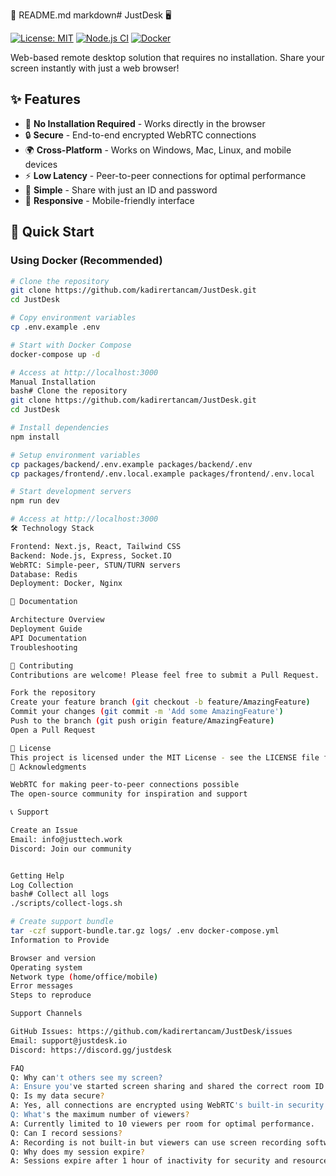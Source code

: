 📄 README.md
markdown# JustDesk 🖥️

[![License: MIT](https://img.shields.io/badge/License-MIT-yellow.svg)](https://opensource.org/licenses/MIT)
[![Node.js CI](https://github.com/kadirertancam/JustDesk/actions/workflows/ci.yml/badge.svg)](https://github.com/kadirertancam/JustDesk/actions/workflows/ci.yml)
[![Docker](https://img.shields.io/badge/docker-%230db7ed.svg?style=flat&logo=docker&logoColor=white)](https://hub.docker.com/r/kadirtn)

Web-based remote desktop solution that requires no installation. Share your screen instantly with just a web browser!

## ✨ Features

- 🚀 **No Installation Required** - Works directly in the browser
- 🔒 **Secure** - End-to-end encrypted WebRTC connections
- 🌍 **Cross-Platform** - Works on Windows, Mac, Linux, and mobile devices
- ⚡ **Low Latency** - Peer-to-peer connections for optimal performance
- 🎯 **Simple** - Share with just an ID and password
- 📱 **Responsive** - Mobile-friendly interface

## 🚀 Quick Start

### Using Docker (Recommended)

```bash
# Clone the repository
git clone https://github.com/kadirertancam/JustDesk.git
cd JustDesk

# Copy environment variables
cp .env.example .env

# Start with Docker Compose
docker-compose up -d

# Access at http://localhost:3000
Manual Installation
bash# Clone the repository
git clone https://github.com/kadirertancam/JustDesk.git
cd JustDesk

# Install dependencies
npm install

# Setup environment variables
cp packages/backend/.env.example packages/backend/.env
cp packages/frontend/.env.local.example packages/frontend/.env.local

# Start development servers
npm run dev

# Access at http://localhost:3000
🛠️ Technology Stack

Frontend: Next.js, React, Tailwind CSS
Backend: Node.js, Express, Socket.IO
WebRTC: Simple-peer, STUN/TURN servers
Database: Redis
Deployment: Docker, Nginx

📖 Documentation

Architecture Overview
Deployment Guide
API Documentation
Troubleshooting

🤝 Contributing
Contributions are welcome! Please feel free to submit a Pull Request.

Fork the repository
Create your feature branch (git checkout -b feature/AmazingFeature)
Commit your changes (git commit -m 'Add some AmazingFeature')
Push to the branch (git push origin feature/AmazingFeature)
Open a Pull Request

📝 License
This project is licensed under the MIT License - see the LICENSE file for details.
🙏 Acknowledgments

WebRTC for making peer-to-peer connections possible
The open-source community for inspiration and support

📞 Support

Create an Issue
Email: info@justtech.work
Discord: Join our community


Getting Help
Log Collection
bash# Collect all logs
./scripts/collect-logs.sh

# Create support bundle
tar -czf support-bundle.tar.gz logs/ .env docker-compose.yml
Information to Provide

Browser and version
Operating system
Network type (home/office/mobile)
Error messages
Steps to reproduce

Support Channels

GitHub Issues: https://github.com/kadirertancam/JustDesk/issues
Email: support@justdesk.io
Discord: https://discord.gg/justdesk

FAQ
Q: Why can't others see my screen?
A: Ensure you've started screen sharing and shared the correct room ID and password.
Q: Is my data secure?
A: Yes, all connections are encrypted using WebRTC's built-in security features.
Q: What's the maximum number of viewers?
A: Currently limited to 10 viewers per room for optimal performance.
Q: Can I record sessions?
A: Recording is not built-in but viewers can use screen recording software.
Q: Why does my session expire?
A: Sessions expire after 1 hour of inactivity for security and resource management.